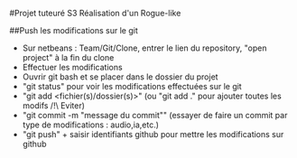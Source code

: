 #Projet tuteuré S3
Réalisation d'un Rogue-like

##Push les modifications sur le git
- Sur netbeans : Team/Git/Clone, entrer le lien du repository, "open project" à la fin du clone
- Effectuer les modifications
- Ouvrir git bash et se placer dans le dossier du projet
- "git status" pour voir les modifications effectuées sur le git
- "git add <fichier(s)/dossier(s)>" (ou "git add ." pour ajouter toutes les modifs /!\ Eviter)
- "git commit -m "message du commit"" (essayer de faire un commit par type de modifications : audio,ia,etc.)
- "git push" + saisir identifiants github pour mettre les modifications sur github
